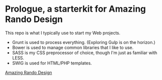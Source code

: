 # Prologue, a starterkit for Amazing Rando Design

This repo is what I typically use to start my Web projects.
* Grunt is used to process everything. (Exploring Gulp is on the horizon.)
* Bower is used to manage common libraries that I like to use.
* SASS is my CSS preprocessor of choice, though I'm just as familiar with LESS.
* SWIG is used for HTML/PHP templates.

[Amazing Rando Design](http://amazingrando.com)
